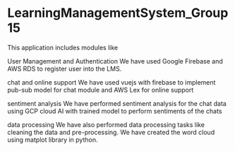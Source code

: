 # LearningManagementSystem_Group15

This application includes modules like

User Management and Authentication
We have used Google Firebase and AWS RDS to register user into the LMS.

chat and online support
We have used vuejs with firebase to implement pub-sub model for chat module and AWS Lex for online support

sentiment analysis
We have performed sentiment analysis for the chat data using GCP cloud AI with trained model to perform sentiments of the chats

data processing
We have also performed data processing tasks like cleaning the data and pre-processing.
We have created the word cloud using matplot library in python.
